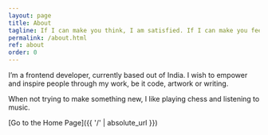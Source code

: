 ```yaml
---
layout: page
title: About
tagline: If I can make you think, I am satisfied. If I can make you feel, I am done!
permalink: /about.html
ref: about
order: 0
---
```


I’m a frontend developer, currently based out of India. I wish to empower and inspire people through my work, be it code, artwork or writing.

When not trying to make something new, I like playing chess and listening to music.


[Go to the Home Page]({{ '/' | absolute_url }})
